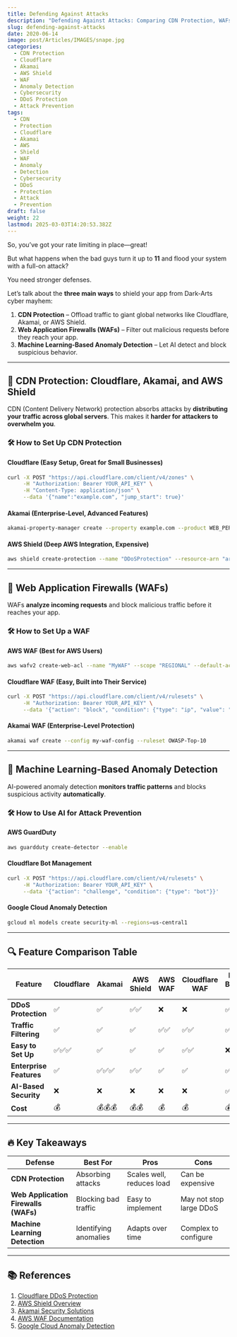 ```yaml
---
title: Defending Against Attacks
description: "Defending Against Attacks: Comparing CDN Protection, WAFs, and Machine Learning-Based Anomaly Detection"
slug: defending-against-attacks
date: 2020-06-14
image: post/Articles/IMAGES/snape.jpg
categories:
  - CDN Protection
  - Cloudflare
  - Akamai
  - AWS Shield
  - WAF
  - Anomaly Detection
  - Cybersecurity
  - DDoS Protection
  - Attack Prevention
tags:
  - CDN
  - Protection
  - Cloudflare
  - Akamai
  - AWS
  - Shield
  - WAF
  - Anomaly
  - Detection
  - Cybersecurity
  - DDoS
  - Protection
  - Attack
  - Prevention
draft: false
weight: 22
lastmod: 2025-03-03T14:20:53.382Z
---
```

<!--
# Defending Against Attacks: Comparing CDN Protection, WAFs, and Machine Learning-Based Anomaly Detection
-->

So, you’ve got your rate limiting in place—great!

But what happens when the bad guys turn it up to **11** and flood your system with a full-on attack?

You need stronger defenses.

Let’s talk about the **three main ways** to shield your app from Dark-Arts cyber mayhem:

1. **CDN Protection** – Offload traffic to giant global networks like Cloudflare, Akamai, or AWS Shield.
2. **Web Application Firewalls (WAFs)** – Filter out malicious requests before they reach your app.
3. **Machine Learning-Based Anomaly Detection** – Let AI detect and block suspicious behavior.

***

## 📌 CDN Protection: Cloudflare, Akamai, and AWS Shield

CDN (Content Delivery Network) protection absorbs attacks by **distributing your traffic across global servers**. This makes it **harder for attackers to overwhelm you**.

### 🛠 How to Set Up CDN Protection

#### **Cloudflare** (Easy Setup, Great for Small Businesses)

```bash
curl -X POST "https://api.cloudflare.com/client/v4/zones" \
     -H "Authorization: Bearer YOUR_API_KEY" \
     -H "Content-Type: application/json" \
     --data '{"name":"example.com", "jump_start": true}'
```

#### **Akamai** (Enterprise-Level, Advanced Features)

```bash
akamai-property-manager create --property example.com --product WEB_PERFORMANCE
```

#### **AWS Shield** (Deep AWS Integration, Expensive)

```bash
aws shield create-protection --name "DDoSProtection" --resource-arn "arn:aws:elasticloadbalancing:us-east-1:123456789:loadbalancer/app/my-load-balancer/50dc6c495c0c9188"
```

***

## 📌 Web Application Firewalls (WAFs)

WAFs **analyze incoming requests** and block malicious traffic before it reaches your app.

### 🛠 How to Set Up a WAF

#### **AWS WAF** (Best for AWS Users)

```bash
aws wafv2 create-web-acl --name "MyWAF" --scope "REGIONAL" --default-action "allow" --rules "rate-based"
```

#### **Cloudflare WAF** (Easy, Built into Their Service)

```bash
curl -X POST "https://api.cloudflare.com/client/v4/rulesets" \
     -H "Authorization: Bearer YOUR_API_KEY" \
     --data '{"action": "block", "condition": {"type": "ip", "value": "malicious_ips"}}'
```

#### **Akamai WAF** (Enterprise-Level Protection)

```bash
akamai waf create --config my-waf-config --ruleset OWASP-Top-10
```

***

## 📌 Machine Learning-Based Anomaly Detection

AI-powered anomaly detection **monitors traffic patterns** and blocks suspicious activity **automatically**.

### 🛠 How to Use AI for Attack Prevention

#### **AWS GuardDuty**

```bash
aws guardduty create-detector --enable
```

#### **Cloudflare Bot Management**

```bash
curl -X POST "https://api.cloudflare.com/client/v4/rulesets" \
     -H "Authorization: Bearer YOUR_API_KEY" \
     --data '{"action": "challenge", "condition": {"type": "bot"}}'
```

#### **Google Cloud Anomaly Detection**

```bash
gcloud ml models create security-ml --regions=us-central1
```

***

## 🔍 Feature Comparison Table

| Feature                 | Cloudflare | Akamai | AWS Shield | AWS WAF | Cloudflare WAF | ML-Based AI |
| ----------------------- | ---------- | ------ | ---------- | ------- | -------------- | ----------- |
| **DDoS Protection**     | ✅          | ✅      | ✅✅         | ❌       | ❌              | ✅✅✅         |
| **Traffic Filtering**   | ✅          | ✅      | ✅          | ✅✅      | ✅✅             | ✅           |
| **Easy to Set Up**      | ✅✅✅        | ✅      | ✅          | ✅       | ✅✅             | ❌           |
| **Enterprise Features** | ✅          | ✅✅✅    | ✅✅         | ✅       | ✅              | ✅✅✅         |
| **AI-Based Security**   | ❌          | ❌      | ❌          | ❌       | ❌              | ✅✅✅         |
| **Cost**                | 💰         | 💰💰💰 | 💰💰       | 💰      | 💰             | 💰💰💰      |

***

## 🔥 Key Takeaways

| Defense                              | Best For              | Pros                      | Cons                    |
| ------------------------------------ | --------------------- | ------------------------- | ----------------------- |
| **CDN Protection**                   | Absorbing attacks     | Scales well, reduces load | Can be expensive        |
| **Web Application Firewalls (WAFs)** | Blocking bad traffic  | Easy to implement         | May not stop large DDoS |
| **Machine Learning Detection**       | Identifying anomalies | Adapts over time          | Complex to configure    |

***

## 📚 References

1. [Cloudflare DDoS Protection](https://www.cloudflare.com/ddos/)
2. [AWS Shield Overview](https://aws.amazon.com/shield/)
3. [Akamai Security Solutions](https://www.akamai.com/security/)
4. [AWS WAF Documentation](https://aws.amazon.com/waf/)
5. [Google Cloud Anomaly Detection](https://cloud.google.com/security-command-center/)
